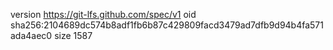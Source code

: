 version https://git-lfs.github.com/spec/v1
oid sha256:2104689dc574b8adf1fb6b87c429809facd3479ad7dfb9d94b4fa571ada4aec0
size 1587
